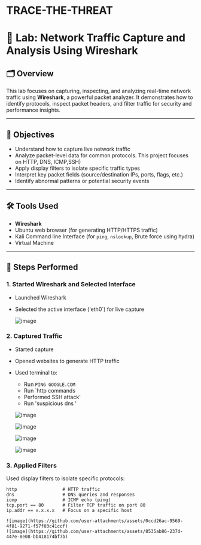 # TRACE-THE-THREAT
# 📡 Lab: Network Traffic Capture and Analysis Using Wireshark

## 🗂️ Overview  
This lab focuses on capturing, inspecting, and analyzing real-time network traffic using **Wireshark**, a powerful packet analyzer. It demonstrates how to identify protocols, inspect packet headers, and filter traffic for security and performance insights.

---

## 🧠 Objectives

- Understand how to capture live network traffic
- Analyze packet-level data for common protocols. This project focuses on HTTP, DNS, ICMP,SSH)
- Apply display filters to isolate specific traffic types
- Interpret key packet fields (source/destination IPs, ports, flags, etc.)
- Identify abnormal patterns or potential security events

---

## 🛠️ Tools Used

- **Wireshark** 
- Ubuntu web browser (for generating HTTP/HTTPS traffic)
- Kali Command line Interface (for `ping`, `nslookup`, Brute force using hydra)
- Virtual Machine 

---

## 🔧 Steps Performed

### 1. **Started Wireshark and Selected Interface**
- Launched Wireshark
- Selected the active interface ('eth0`) for live capture

  ![image](https://github.com/user-attachments/assets/cfc2b3d0-d866-4ec1-94ea-1f32898adb9d)


### 2. **Captured Traffic**
- Started capture
- Opened websites to generate HTTP traffic
- Used terminal to:
  - Run `PING GOOGLE.COM`
  - Run `http commands
  - Performed SSH attack'
  - Run 'suspicious dns '

  ![image](https://github.com/user-attachments/assets/020f7098-ad26-4db8-b789-a9aeeb78382e)
  
  ![image](https://github.com/user-attachments/assets/00d2ea00-8964-42b9-a76d-3fc9e54d13c2)
  
  ![image](https://github.com/user-attachments/assets/fdf171ae-968b-49f5-a0f0-ef9aecf02a64)
  
  ![image](https://github.com/user-attachments/assets/8535ab86-237d-447e-8e08-bb418174bf7b)
   

### 3. **Applied Filters**
Used display filters to isolate specific protocols:
```wireshark
http                 # HTTP traffic
dns                  # DNS queries and responses
icmp                 # ICMP echo (ping)
tcp.port == 80       # Filter TCP traffic on port 80
ip.addr == x.x.x.x   # Focus on a specific host

![image](https://github.com/user-attachments/assets/0ccd26ac-9569-4f81-9271-f57f03c41ccf)
![image](https://github.com/user-attachments/assets/8535ab86-237d-447e-8e08-bb418174bf7b)







